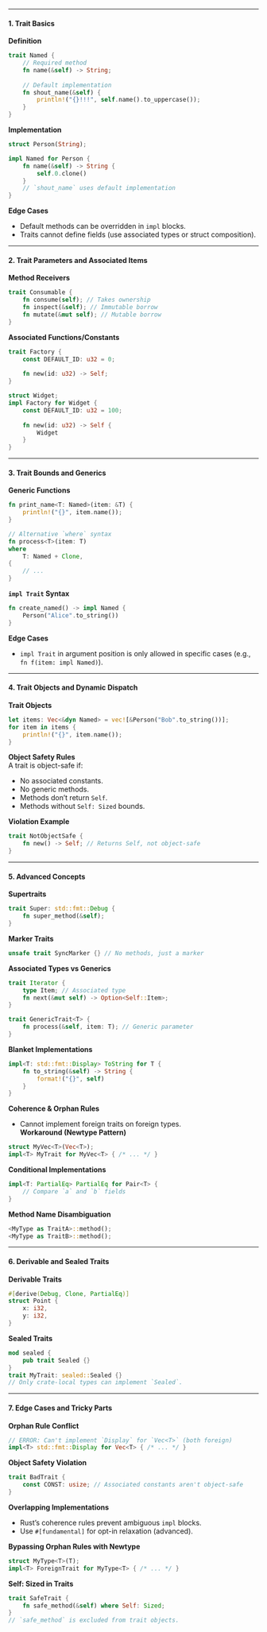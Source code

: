 

---

#### **1. Trait Basics**
**Definition**  
```rust
trait Named {
    // Required method
    fn name(&self) -> String;
    
    // Default implementation
    fn shout_name(&self) {
        println!("{}!!!", self.name().to_uppercase());
    }
}
```

**Implementation**  
```rust
struct Person(String);

impl Named for Person {
    fn name(&self) -> String {
        self.0.clone()
    }
    // `shout_name` uses default implementation
}
```

**Edge Cases**  
- Default methods can be overridden in `impl` blocks.
- Traits cannot define fields (use associated types or struct composition).

---

#### **2. Trait Parameters and Associated Items**
**Method Receivers**  
```rust
trait Consumable {
    fn consume(self); // Takes ownership
    fn inspect(&self); // Immutable borrow
    fn mutate(&mut self); // Mutable borrow
}
```

**Associated Functions/Constants**  
```rust
trait Factory {
    const DEFAULT_ID: u32 = 0;
    
    fn new(id: u32) -> Self;
}

struct Widget;
impl Factory for Widget {
    const DEFAULT_ID: u32 = 100;
    
    fn new(id: u32) -> Self {
        Widget
    }
}
```

---

#### **3. Trait Bounds and Generics**
**Generic Functions**  
```rust
fn print_name<T: Named>(item: &T) {
    println!("{}", item.name());
}

// Alternative `where` syntax
fn process<T>(item: T)
where
    T: Named + Clone,
{
    // ...
}
```

**`impl Trait` Syntax**  
```rust
fn create_named() -> impl Named {
    Person("Alice".to_string())
}
```

**Edge Cases**  
- `impl Trait` in argument position is only allowed in specific cases (e.g., `fn f(item: impl Named)`).

---

#### **4. Trait Objects and Dynamic Dispatch**
**Trait Objects**  
```rust
let items: Vec<&dyn Named> = vec![&Person("Bob".to_string())];
for item in items {
    println!("{}", item.name());
}
```

**Object Safety Rules**  
A trait is object-safe if:
- No associated constants.
- No generic methods.
- Methods don’t return `Self`.
- Methods without `Self: Sized` bounds.

**Violation Example**  
```rust
trait NotObjectSafe {
    fn new() -> Self; // Returns Self, not object-safe
}
```

---

#### **5. Advanced Concepts**
**Supertraits**  
```rust
trait Super: std::fmt::Debug {
    fn super_method(&self);
}
```

**Marker Traits**  
```rust
unsafe trait SyncMarker {} // No methods, just a marker
```

**Associated Types vs Generics**  
```rust
trait Iterator {
    type Item; // Associated type
    fn next(&mut self) -> Option<Self::Item>;
}

trait GenericTrait<T> {
    fn process(&self, item: T); // Generic parameter
}
```

**Blanket Implementations**  
```rust
impl<T: std::fmt::Display> ToString for T {
    fn to_string(&self) -> String {
        format!("{}", self)
    }
}
```

**Coherence & Orphan Rules**  
- Cannot implement foreign traits on foreign types.  
**Workaround (Newtype Pattern)**  
```rust
struct MyVec<T>(Vec<T>);
impl<T> MyTrait for MyVec<T> { /* ... */ }
```

**Conditional Implementations**  
```rust
impl<T: PartialEq> PartialEq for Pair<T> {
    // Compare `a` and `b` fields
}
```

**Method Name Disambiguation**  
```rust
<MyType as TraitA>::method();
<MyType as TraitB>::method();
```

---

#### **6. Derivable and Sealed Traits**
**Derivable Traits**  
```rust
#[derive(Debug, Clone, PartialEq)]
struct Point {
    x: i32,
    y: i32,
}
```

**Sealed Traits**  
```rust
mod sealed {
    pub trait Sealed {}
}
trait MyTrait: sealed::Sealed {}
// Only crate-local types can implement `Sealed`.
```

---

#### **7. Edge Cases and Tricky Parts**
**Orphan Rule Conflict**  
```rust
// ERROR: Can't implement `Display` for `Vec<T>` (both foreign)
impl<T> std::fmt::Display for Vec<T> { /* ... */ }
```

**Object Safety Violation**  
```rust
trait BadTrait {
    const CONST: usize; // Associated constants aren't object-safe
}
```

**Overlapping Implementations**  
- Rust’s coherence rules prevent ambiguous `impl` blocks.  
- Use `#[fundamental]` for opt-in relaxation (advanced).

**Bypassing Orphan Rules with Newtype**  
```rust
struct MyType<T>(T);
impl<T> ForeignTrait for MyType<T> { /* ... */ }
```

**Self: Sized in Traits**  
```rust
trait SafeTrait {
    fn safe_method(&self) where Self: Sized;
}
// `safe_method` is excluded from trait objects.
```
